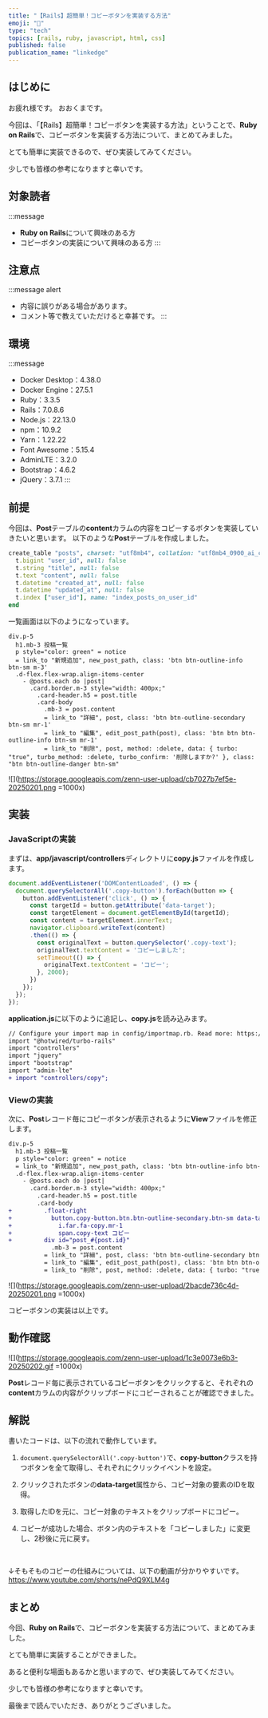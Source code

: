 ```yaml
---
title: "【Rails】超簡単！コピーボタンを実装する方法"
emoji: "📎"
type: "tech"
topics: [rails, ruby, javascript, html, css]
published: false
publication_name: "linkedge"
---
```


## はじめに

お疲れ様です。
おおくまです。

今回は、「【Rails】超簡単！コピーボタンを実装する方法」ということで、**Ruby on Rails**で、コピーボタンを実装する方法について、まとめてみました。

とても簡単に実装できるので、ぜひ実装してみてください。

少しでも皆様の参考になりますと幸いです。

## 対象読者

:::message
- **Ruby on Rails**について興味のある方
- コピーボタンの実装について興味のある方
:::

## 注意点

:::message alert
- 内容に誤りがある場合があります。
- コメント等で教えていただけると幸甚です。
:::

## 環境

:::message
- Docker Desktop：4.38.0
- Docker Engine：27.5.1
- Ruby：3.3.5
- Rails：7.0.8.6
- Node.js：22.13.0
- npm：10.9.2
- Yarn：1.22.22
- Font Awesome：5.15.4
- AdminLTE：3.2.0
- Bootstrap：4.6.2
- jQuery：3.7.1
:::

## 前提

今回は、**Post**テーブルの**content**カラムの内容をコピーするボタンを実装していきたいと思います。
以下のような**Post**テーブルを作成しました。

```ruby:db/schema.rb
create_table "posts", charset: "utf8mb4", collation: "utf8mb4_0900_ai_ci", force: :cascade do |t|
  t.bigint "user_id", null: false
  t.string "title", null: false
  t.text "content", null: false
  t.datetime "created_at", null: false
  t.datetime "updated_at", null: false
  t.index ["user_id"], name: "index_posts_on_user_id"
end
```

一覧画面は以下のようになっています。

```ruby:app/views/posts/index.html.slim
div.p-5
  h1.mb-3 投稿一覧
  p style="color: green" = notice
  = link_to "新規追加", new_post_path, class: 'btn btn-outline-info btn-sm m-3'
  .d-flex.flex-wrap.align-items-center
    - @posts.each do |post|
      .card.border.m-3 style="width: 400px;"
        .card-header.h5 = post.title
        .card-body
          .mb-3 = post.content
          = link_to "詳細", post, class: 'btn btn-outline-secondary btn-sm mr-1'
          = link_to "編集", edit_post_path(post), class: 'btn btn btn-outline-info btn-sm mr-1'
          = link_to "削除", post, method: :delete, data: { turbo: "true", turbo_method: :delete, turbo_confirm: '削除しますか?' }, class: "btn btn-outline-danger btn-sm"
```

![](https://storage.googleapis.com/zenn-user-upload/cb7027b7ef5e-20250201.png =1000x)

## 実装

### JavaScriptの実装

まずは、**app/javascript/controllers**ディレクトリに**copy.js**ファイルを作成します。

```javascript:app/javascript/controllers/copy.js
document.addEventListener('DOMContentLoaded', () => {
  document.querySelectorAll('.copy-button').forEach(button => {
    button.addEventListener('click', () => {
      const targetId = button.getAttribute('data-target');
      const targetElement = document.getElementById(targetId);
      const content = targetElement.innerText;
      navigator.clipboard.writeText(content)
      .then(() => {
        const originalText = button.querySelector('.copy-text');
        originalText.textContent = 'コピーしました';
        setTimeout(() => {
          originalText.textContent = 'コピー';
        }, 2000);
      })
    });
  });
});
```

**application.js**に以下のように追記し、**copy.js**を読み込みます。

```diff javascript:app/javascript/application.js
// Configure your import map in config/importmap.rb. Read more: https://github.com/rails/importmap-rails
import "@hotwired/turbo-rails"
import "controllers"
import "jquery"
import "bootstrap"
import "admin-lte"
+ import "controllers/copy";
```

### Viewの実装

次に、**Post**レコード毎にコピーボタンが表示されるように**View**ファイルを修正します。

```diff ruby:app/views/posts/index.html.slim
div.p-5
  h1.mb-3 投稿一覧
  p style="color: green" = notice
  = link_to "新規追加", new_post_path, class: 'btn btn-outline-info btn-sm m-3'
  .d-flex.flex-wrap.align-items-center
    - @posts.each do |post|
      .card.border.m-3 style="width: 400px;"
        .card-header.h5 = post.title
        .card-body
+         .float-right
+           button.copy-button.btn.btn-outline-secondary.btn-sm data-target="post_#{post.id}"
+             i.far.fa-copy.mr-1
+             span.copy-text コピー
+         div id="post_#{post.id}"
            .mb-3 = post.content
          = link_to "詳細", post, class: 'btn btn-outline-secondary btn-sm mr-1'
          = link_to "編集", edit_post_path(post), class: 'btn btn btn-outline-info btn-sm mr-1'
          = link_to "削除", post, method: :delete, data: { turbo: "true", turbo_method: :delete, turbo_confirm: '削除しますか?' }, class: "btn btn-outline-danger btn-sm"
```

![](https://storage.googleapis.com/zenn-user-upload/2bacde736c4d-20250201.png =1000x)

コピーボタンの実装は以上です。

## 動作確認

![](https://storage.googleapis.com/zenn-user-upload/1c3e0073e6b3-20250202.gif =1000x)

**Post**レコード毎に表示されているコピーボタンをクリックすると、それぞれの**content**カラムの内容がクリップボードにコピーされることが確認できました。

## 解説

書いたコードは、以下の流れで動作しています。

1. `document.querySelectorAll('.copy-button')`で、**copy-button**クラスを持つボタンを全て取得し、それぞれにクリックイベントを設定。

2. クリックされたボタンの**data-target**属性から、コピー対象の要素のIDを取得。

3. 取得したIDを元に、コピー対象のテキストをクリップボードにコピー。

4. コピーが成功した場合、ボタン内のテキストを「コピーしました」に変更し、2秒後に元に戻す。

<br>

↓そもそものコピーの仕組みについては、以下の動画が分かりやすいです。
https://www.youtube.com/shorts/nePdQ9XLM4g

## まとめ

今回、**Ruby on Rails**で、コピーボタンを実装する方法について、まとめてみました。

とても簡単に実装することができました。

あると便利な場面もあるかと思いますので、ぜひ実装してみてください。

少しでも皆様の参考になりますと幸いです。

最後まで読んでいただき、ありがとうございました。

